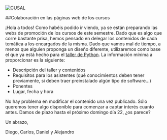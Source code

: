 ![CUSAL](http://usal.acm.org/wp-content/uploads/2015/01/com.svg_.png)

##Colaboración en las páginas web de los cursos

¡Hola a todos! Como habéis podido ir viendo, ya se están preparando las webs de promoción de los cursos de este semestre. Dado que es algo que corre bastante prisa, hemos pensado en delegar los contenidos de cada temática a los encargados de la misma. Dado que vamos mal de tiempo, a menos que alguien proponga un diseño diferente, utilizaremos como base el que ya está hecho para el [taller de Python](http://martinarroyo.net/bio/new).
La información mínima a proporcionar es la siguiente:
* Descripción del taller y contenidos
* Requisitos para los asistentes (qué conocimientos deben tener previamente, si deben traer preinstalado algún tipo de software...)
* Ponentes
* Lugar, fecha y hora

No hay problema en modificar el contenido una vez publicado. Sólo queremos tener algo disponible para comenzar a captar interés cuanto antes. Damos de plazo hasta el próximo domingo día 22, ¿os parece?

Un abrazo,

Diego, Carlos, Daniel y Alejandro